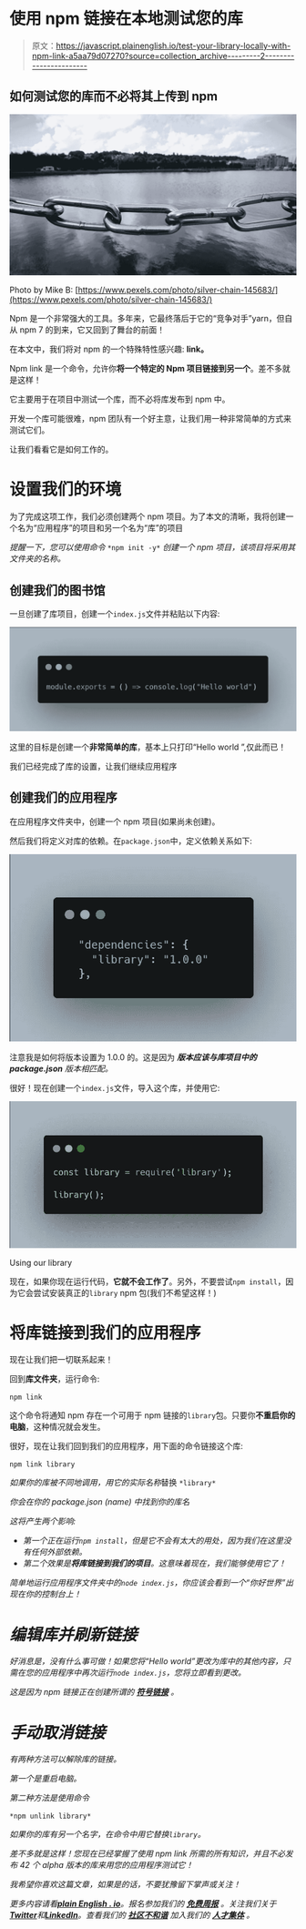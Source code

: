 # 使用 npm 链接在本地测试您的库

> 原文：<https://javascript.plainenglish.io/test-your-library-locally-with-npm-link-a5aa79d07270?source=collection_archive---------2----------------------->

## 如何测试您的库而不必将其上传到 npm

![](img/14f441cb601a9c8d825d6ba668186731.png)

Photo by Mike B: [https://www.pexels.com/photo/silver-chain-145683/](https://www.pexels.com/photo/silver-chain-145683/)

Npm 是一个非常强大的工具。多年来，它最终落后于它的“竞争对手”yarn，但自从 npm 7 的到来，它又回到了舞台的前面！

在本文中，我们将对 npm 的一个特殊特性感兴趣: **link。**

Npm link 是一个命令，允许你**将一个特定的 Npm 项目链接到另一个**。差不多就是这样！

它主要用于在项目中测试一个库，而不必将库发布到 npm 中。

开发一个库可能很难，npm 团队有一个好主意，让我们用一种非常简单的方式来测试它们。

让我们看看它是如何工作的。

# 设置我们的环境

为了完成这项工作，我们必须创建两个 npm 项目。为了本文的清晰，我将创建一个名为“应用程序”的项目和另一个名为“库”的项目

*提醒一下，您可以使用命令* `*npm init -y*` *创建一个 npm 项目，该项目将采用其文件夹的名称。*

## 创建我们的图书馆

一旦创建了库项目，创建一个`index.js`文件并粘贴以下内容:

![](img/7b406e14af8a6cab5feb8e5f003c6077.png)

这里的目标是创建一个**非常简单的库**，基本上只打印“Hello world ”,仅此而已！

我们已经完成了库的设置，让我们继续应用程序

## 创建我们的应用程序

在应用程序文件夹中，创建一个 npm 项目(如果尚未创建)。

然后我们将定义对库的依赖。在`package.json`中，定义依赖关系如下:

![](img/d7617312e61718125a57f28debe89f0d.png)

注意我是如何将版本设置为 1.0.0 的。这是因为 ***版本应该与库项目中的 package.json*** *版本相匹配。*

很好！现在创建一个`index.js`文件，导入这个库，并使用它:

![](img/ebbd32b9e6d9f04d75b646188ec76849.png)

Using our library

现在，如果你现在运行代码，**它就不会工作了**。另外，不要尝试`npm install`，因为它会尝试安装真正的`library` npm 包(我们不希望这样！)

# 将库链接到我们的应用程序

现在让我们把一切联系起来！

回到**库文件夹**，运行命令:

```
npm link
```

这个命令将通知 npm 存在一个可用于 npm 链接的`library`包。只要你**不重启你的电脑**，这种情况就会发生。

很好，现在让我们回到我们的应用程序，用下面的命令链接这个库:

```
npm link library
```

*如果你的库被不同地调用，用它的实际名称*替换 `*library*`

**你会在你的 package.json (name)* 中找到你的库名*

*这将产生两个影响:*

*   *第一个正在运行`npm install`，但是它不会有太大的用处，因为我们在这里没有任何外部依赖。*
*   *第二个效果是**将库链接到我们的项目**。这意味着现在，我们能够使用它了！*

*简单地运行应用程序文件夹中的`node index.js`，你应该会看到一个“你好世界”出现在你的控制台上！*

# *编辑库并刷新链接*

*好消息是，没有什么事可做！如果您将“Hello world”更改为库中的其他内容，只需在您的应用程序中再次运行`node index.js`，您将立即看到更改。*

*这是因为 npm 链接正在创建所谓的 [**符号链接**](https://en.wikipedia.org/wiki/Symbolic_link) 。*

# *手动取消链接*

*有两种方法可以解除库的链接。*

*第一个是重启电脑。*

*第二种方法是使用命令*

```
*npm unlink library*
```

*如果你的库有另一个名字，在命令中用它替换`library`。*

*差不多就是这样！您现在已经掌握了使用 npm link 所需的所有知识，并且不必发布 42 个 alpha 版本的库来用您的应用程序测试它！*

*我希望你喜欢这篇文章，如果是的话，不要犹豫留下掌声或关注！*

**更多内容请看*[***plain English . io***](https://plainenglish.io/)*。报名参加我们的* [***免费周报***](http://newsletter.plainenglish.io/) *。关注我们关于*[***Twitter***](https://twitter.com/inPlainEngHQ)*和*[***LinkedIn***](https://www.linkedin.com/company/inplainenglish/)*。查看我们的* [***社区不和谐***](https://discord.gg/GtDtUAvyhW) *加入我们的* [***人才集体***](https://inplainenglish.pallet.com/talent/welcome) *。**